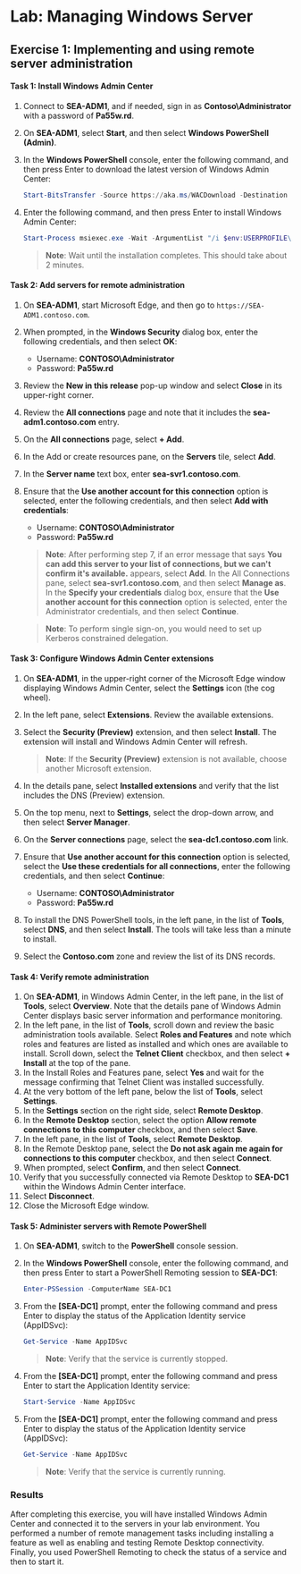 ﻿---
lab:
    title: 'Lab: Managing Windows Server'
    type: 'Answer Key'
    module: 'Module 3: Windows Server administration'
---

# Lab: Managing Windows Server

## Exercise 1: Implementing and using remote server administration

#### Task 1: Install Windows Admin Center

1. Connect to **SEA-ADM1**, and if needed, sign in as **Contoso\\Administrator** with a password of **Pa55w.rd**.
1. On **SEA-ADM1**, select **Start**, and then select **Windows PowerShell (Admin)**.
1. In the **Windows PowerShell** console, enter the following command, and then press Enter to download the latest version of Windows Admin Center:
	
   ```powershell
   Start-BitsTransfer -Source https://aka.ms/WACDownload -Destination "$env:USERPROFILE\Downloads\WindowsAdminCenter.msi"
   ```
1. Enter the following command, and then press Enter to install Windows Admin Center:
	
   ```powershell
   Start-Process msiexec.exe -Wait -ArgumentList "/i $env:USERPROFILE\Downloads\WindowsAdminCenter.msi /qn /L*v log.txt REGISTRY_REDIRECT_PORT_80=1 SME_PORT=443 SSL_CERTIFICATE_OPTION=generate"
   ```

   > **Note**: Wait until the installation completes. This should take about 2 minutes.

#### Task 2: Add servers for remote administration

1. On **SEA-ADM1**, start Microsoft Edge, and then go to `https://SEA-ADM1.contoso.com`. 
1. When prompted, in the **Windows Security** dialog box, enter the following credentials, and then select **OK**:

   - Username: **CONTOSO\\Administrator**
   - Password: **Pa55w.rd**

1. Review the **New in this release** pop-up window and select **Close** in its upper-right corner.
1. Review the **All connections** page and note that it includes the **sea-adm1.contoso.com** entry. 
1. On the **All connections** page, select **+ Add**. 
1. In the Add or create resources pane, on the **Servers** tile, select **Add**.
1. In the **Server name** text box, enter **sea-svr1.contoso.com**.
1. Ensure that the **Use another account for this connection** option is selected, enter the following credentials, and then select **Add with credentials**:

   - Username: **CONTOSO\\Administrator**
   - Password: **Pa55w.rd**

   > **Note**: After performing step 7, if an error message that says **You can add this server to your list of connections, but we can't confirm it's available.** appears, select **Add**. In the All Connections pane,  select **sea-svr1.contoso.com**, and then select **Manage as**. In the **Specify your credentials** dialog box, ensure that the **Use another account for this connection** option is selected, enter the Administrator credentials, and then select **Continue**.

   > **Note**: To perform single sign-on, you would need to set up Kerberos constrained delegation.

#### Task 3: Configure Windows Admin Center extensions

1. On **SEA-ADM1**, in the upper-right corner of the Microsoft Edge window displaying Windows Admin Center, select the **Settings** icon (the cog wheel).
1. In the left pane, select **Extensions**. Review the available extensions.
1. Select the **Security (Preview)** extension, and then select **Install**. The extension will install and Windows Admin Center will refresh.

   > **Note**: If the **Security (Preview)** extension is not available, choose another Microsoft extension.

1. In the details pane, select **Installed extensions** and verify that the list includes the DNS (Preview) extension.
1. On the top menu, next to **Settings**, select the drop-down arrow, and then select **Server Manager**.
1. On the **Server connections** page, select the **sea-dc1.contoso.com** link.
1. Ensure that **Use another account for this connection** option is selected, select the **Use these credentials for all connections**, enter the following credentials, and then select **Continue**:

   - Username: **CONTOSO\\Administrator**
   - Password: **Pa55w.rd**

1. To install the DNS PowerShell tools, in the left pane, in the list of **Tools**, select **DNS**, and then select **Install**. The tools will take less than a minute to install.
1. Select the **Contoso.com** zone and review the list of its DNS records.

#### Task 4: Verify remote administration

1. On **SEA-ADM1**, in Windows Admin Center, in the left pane, in the list of **Tools**, select **Overview**. Note that the details pane of Windows Admin Center displays basic server information and performance monitoring.
1. In the left pane, in the list of **Tools**, scroll down and review the basic administration tools available. Select **Roles and Features** and note which roles and features are listed as installed and which ones are available to install. Scroll down, select the **Telnet Client** checkbox, and then select **+ Install** at the top of the pane.
1. In the Install Roles and Features pane, select **Yes** and wait for the message confirming that Telnet Client was installed successfully.
1. At the very bottom of the left pane, below the list of **Tools**, select **Settings**.
1. In the **Settings** section on the right side, select **Remote Desktop**.
1. In the **Remote Desktop** section, select the option **Allow remote connections to this computer** checkbox, and then select **Save**.
1. In the left pane, in the list of **Tools**, select **Remote Desktop**.
1. In the Remote Desktop pane, select the **Do not ask again me again for connections to this computer** checkbox, and then select **Connect**.
1. When prompted, select **Confirm**, and then select **Connect**.
1. Verify that you successfully connected via Remote Desktop to **SEA-DC1** within the Windows Admin Center interface.
1. Select **Disconnect**.
1. Close the Microsoft Edge window.

#### Task 5: Administer servers with Remote PowerShell

1. On **SEA-ADM1**, switch to the **PowerShell** console session. 
1. In the **Windows PowerShell** console, enter the following command, and then press Enter to start a PowerShell Remoting session to **SEA-DC1**:

   ```powershell
   Enter-PSSession -ComputerName SEA-DC1
   ```
1. From the **[SEA-DC1]** prompt, enter the following command and press Enter to display the status of the Application Identity service (AppIDSvc):

   ```powershell
   Get-Service -Name AppIDSvc
   ```

   > **Note**: Verify that the service is currently stopped.

1. From the **[SEA-DC1]** prompt, enter the following command and press Enter to start the Application Identity service:

   ```powershell
   Start-Service -Name AppIDSvc
   ```
1. From the **[SEA-DC1]** prompt, enter the following command and press Enter to display the status of the Application Identity service (AppIDSvc):

   ```powershell
   Get-Service -Name AppIDSvc
   ```

   > **Note**: Verify that the service is currently running.

### Results

After completing this exercise, you will have installed Windows Admin Center and connected it to the servers in your lab environment. You performed a number of remote management tasks including installing a feature as well as enabling and testing Remote Desktop connectivity. Finally, you used PowerShell Remoting to check the status of a service and then to start it.

